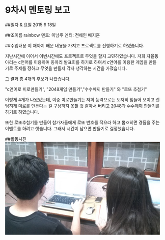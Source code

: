 # 9차시 멘토링 보고

##일자 & 요일
2015 9 18일

##조이름
rainbow
멘토: 이남주
멘티: 전해인 배지훈

##수업내용
이 때까지 배운 내용을 가지고 프로젝트를 진행하기로 하였습니다.

지난시간에 이어서 이번시간에도 프로젝트로 무엇을 할지 고민하였습니다. 저희 자율동아리는 c언어를 이용하여 동아리 발표회를 하기로 하여서 c언어를 이용한 게임을 만들기로 주제를 정하고 무엇을 만들지 각자 생각하는 시간을 가졌습니다.

그 결과 총 4개의 후보가 나왔습니다.

"c언어로 미로만들기", "2048게임 만들기","수수께끼 만들기" 와 "로또 추첨기"

이렇게 4개가 나왔었는데, 이중 미로만들기는 저희 능력으로는 도저히 힘들어 보이고 랜덤히게 미로를 만든다는 걸 구상하지 못할 것 같아서 버리고 2048과 수수께끼 만들기를 하기로 하였습니다.

또한 로또추첨기를 만들어 참가자들에게 로또 번호를 적으라 하고 뽑ㅇ히면 경품을 주는 이벤트를 하려고 햇습니다. 그래서 시간이 남으면 만들기로 결정했습니다.

##활동사진
![](/Mentoring/Winter_Camp_2016/Homework/Markdown/Mentoring_Snapshot.jpg)